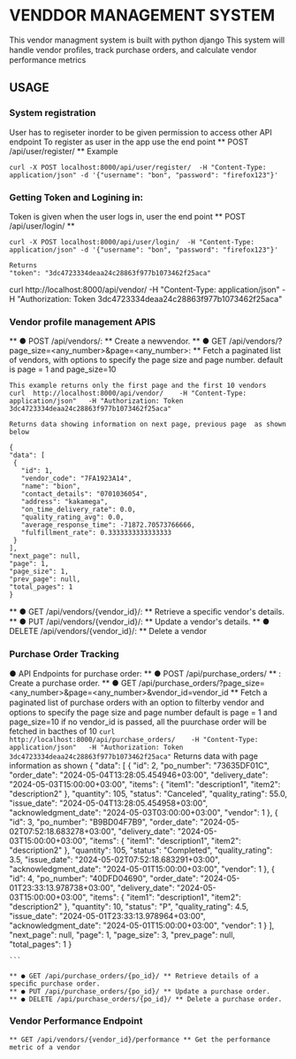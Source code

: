 # VENDDOR MANAGEMENT SYSTEM

This vendor managment system is built with python django
This system will handle vendor proﬁles, track purchase orders, and calculate vendor performance metrics

## USAGE

### System registration
User has to regiseter inorder to be given permission to access other API endpoint
To register as user in the app use the end point
** POST /api/user/register/ **
Example
```
curl -X POST localhost:8000/api/user/register/  -H "Content-Type: application/json" -d '{"username": "bon", "password": "firefox123"}' 
```

### Getting Token and Logining in:
Token is given when the user logs in, user the end point 
** POST /api/user/login/ **
```
curl -X POST localhost:8000/api/user/login/  -H "Content-Type: application/json" -d '{"username": "bon", "password": "firefox123"}'

Returns
"token": "3dc4723334deaa24c28863f977b1073462f25aca" 
```



curl  http://localhost:8000/api/vendor/    -H "Content-Type: application/json"   -H "Authorization: Token  3dc4723334deaa24c28863f977b1073462f25aca"

### Vendor profile management APIS

  ** ● POST /api/vendors/: ** Create a newvendor. 
  ** ● GET /api/vendors/?page_size=<any_number>&page=<any_number>: ** Fetch a paginated list of vendors,
   with options to specify the page size and page number.
   default is page = 1 and page_size=10
   ```
   This example returns only the first page and the first 10 vendors
   curl  http://localhost:8000/api/vendor/    -H "Content-Type: application/json"   -H "Authorization: Token  3dc4723334deaa24c28863f977b1073462f25aca"

   Returns data showing information on next page, previous page  as shown below

   {
  "data": [
    {
      "id": 1,
      "vendor_code": "7FA1923A14",
      "name": "bion",
      "contact_details": "0701036054",
      "address": "kakamega",
      "on_time_delivery_rate": 0.0,
      "quality_rating_avg": 0.0,
      "average_response_time": -71872.70573766666,
      "fulfillment_rate": 0.3333333333333333
    }
  ],
  "next_page": null,
  "page": 1,
  "page_size": 1,
  "prev_page": null,
  "total_pages": 1
}

   ```
  ** ● GET /api/vendors/{vendor_id}/: ** Retrieve a speciﬁc vendor's details. 
  ** ● PUT /api/vendors/{vendor_id}/: ** Update a vendor's details. 
  ** ● DELETE /api/vendors/{vendor_id}/: ** Delete a vendor

###   Purchase Order Tracking
● API Endpoints for purchase order: 
    ** ● POST /api/purchase_orders/ ** : Create a purchase order. 
    ** ● GET /api/purchase_orders/?page_size=<any_number>&page=<any_number>&vendor_id=vendor_id ** 
    Fetch a paginated list of purchase orders with an option to ﬁlterby vendor and 
    options to specify the page size and page number 
    default is page = 1 and page_size=10
    if no vendor_id is passed, all the puurchase order will be fetched in bacthes of 10
    ```
    curl  http://localhost:8000/api/purchase_orders/    -H "Content-Type: application/json"   -H "Authorization: Token  3dc4723334deaa24c28863f977b1073462f25aca"
    ```
    Returns data with page information as shown
    {
  "data": [
    {
      "id": 2,
      "po_number": "73635DF01C",
      "order_date": "2024-05-04T13:28:05.454946+03:00",
      "delivery_date": "2024-05-03T15:00:00+03:00",
      "items": {
        "item1": "description1",
        "item2": "description2"
      },
      "quantity": 105,
      "status": "Canceled",
      "quality_rating": 55.0,
      "issue_date": "2024-05-04T13:28:05.454958+03:00",
      "acknowledgment_date": "2024-05-03T03:00:00+03:00",
      "vendor": 1
    },
    {
      "id": 3,
      "po_number": "B9BD04F7B9",
      "order_date": "2024-05-02T07:52:18.683278+03:00",
      "delivery_date": "2024-05-03T15:00:00+03:00",
      "items": {
        "item1": "description1",
        "item2": "description2"
      },
      "quantity": 105,
      "status": "Completed",
      "quality_rating": 3.5,
      "issue_date": "2024-05-02T07:52:18.683291+03:00",
      "acknowledgment_date": "2024-05-01T15:00:00+03:00",
      "vendor": 1
    },
    {
      "id": 4,
      "po_number": "40DFD04690",
      "order_date": "2024-05-01T23:33:13.978738+03:00",
      "delivery_date": "2024-05-03T15:00:00+03:00",
      "items": {
        "item1": "description1",
        "item2": "description2"
      },
      "quantity": 10,
      "status": "P",
      "quality_rating": 4.5,
      "issue_date": "2024-05-01T23:33:13.978964+03:00",
      "acknowledgment_date": "2024-05-01T15:00:00+03:00",
      "vendor": 1
    }
  ],
  "next_page": null,
  "page": 1,
  "page_size": 3,
  "prev_page": null,
  "total_pages": 1
}

    ```

    ** ● GET /api/purchase_orders/{po_id}/ ** Retrieve details of a speciﬁc purchase order. 
    ** ● PUT /api/purchase_orders/{po_id}/ ** Update a purchase order. 
    ** ● DELETE /api/purchase_orders/{po_id}/ ** Delete a purchase order.

###  Vendor Performance Endpoint 
    ** GET /api/vendors/{vendor_id}/performance ** Get the performance metric of a vendor 

### 